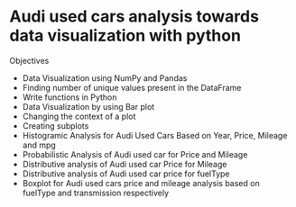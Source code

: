 # Audi used cars analysis towards data visualization with python
Objectives
- Data Visualization using NumPy and Pandas
- Finding number of unique values present in the DataFrame
- Write functions in Python
- Data Visualization by using Bar plot
- Changing the context of a plot
- Creating subplots
- Histogramic Analysis for Audi Used Cars Based on Year, Price, Mileage and mpg
- Probabilistic Analysis of Audi used car for Price and Mileage
- Distributive analysis of Audi used car Price for Mileage
- Distributive analysis of Audi used car price for fuelType
- Boxplot for Audi used cars price and mileage analysis based on fuelType and transmission respectively
